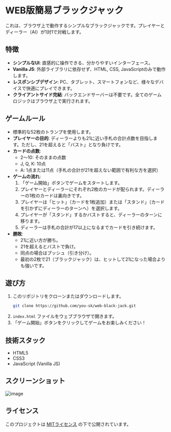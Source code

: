 # WEB版簡易ブラックジャック

これは、ブラウザ上で動作するシンプルなブラックジャックです。プレイヤーとディーラー（AI）が1対1で対戦します。

## 特徴

-   **シンプルなUI**: 直感的に操作できる、分かりやすいインターフェース。
-   **Vanilla JS**: 外部ライブラリに依存せず、HTML, CSS, JavaScriptのみで動作します。
-   **レスポンシブデザイン**: PC、タブレット、スマートフォンなど、様々なデバイスで快適にプレイできます。
-   **クライアントサイド完結**: バックエンドサーバーは不要です。全てのゲームロジックはブラウザ上で実行されます。

## ゲームルール

-   標準的な52枚のトランプを使用します。
-   **プレイヤーの目的**: ディーラーよりも21に近い手札の合計点数を目指します。ただし、21を超えると「バスト」となり負けです。
-   **カードの点数**:
    -   2〜10: そのままの点数
    -   J, Q, K: 10点
    -   A: 1点または11点（手札の合計が21を超えない範囲で有利な方を選択）
-   **ゲームの流れ**:
    1.  「ゲーム開始」ボタンでゲームをスタートします。
    2.  プレイヤーとディーラーにそれぞれ2枚のカードが配られます。ディーラーの1枚のカードは裏向きです。
    3.  プレイヤーは「ヒット」（カードを1枚追加）または「スタンド」（カードを引かずにディーラーのターンへ）を選択します。
    4.  プレイヤーが「スタンド」するかバストすると、ディーラーのターンに移ります。
    5.  ディーラーは手札の合計が17以上になるまでカードを引き続けます。
-   **勝敗**:
    -   21に近い方が勝ち。
    -   21を超えるとバストで負け。
    -   同点の場合はプッシュ（引き分け）。
    -   最初の2枚で21（ブラックジャック）は、ヒットして21になった場合よりも強いです。

## 遊び方

1.  このリポジトリをクローンまたはダウンロードします。
    ```bash
    git clone https://github.com/you-sk/web-black-jack.git
    ```
2.  `index.html` ファイルをウェブブラウザで開きます。
3.  「ゲーム開始」ボタンをクリックしてゲームをお楽しみください！

## 技術スタック

-   HTML5
-   CSS3
-   JavaScript (Vanilla JS)

## スクリーンショット

![image](https://github.com/user-attachments/assets/af062930-f334-488a-b2b7-1a82120bc455)

## ライセンス

このプロジェクトは [MITライセンス](LICENSE) の下で公開されています。
